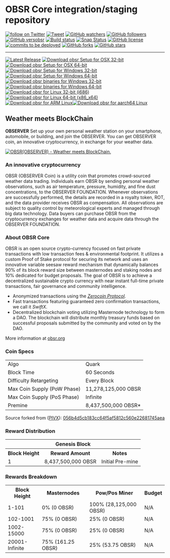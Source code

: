 OBSR Core integration/staging repository
=====================================

[![follow on Twitter](https://img.shields.io/twitter/follow/observernet.svg?style=social&logo=twitter)](https://twitter.com/intent/follow?screen_name=observerfounda1) [![Tweet](https://img.shields.io/twitter/url/https/github.com/observernet/obsr.svg?style=social)](https://twitter.com/intent/tweet?text=Wow:&url=https%3A%2F%2Fgithub.com%2Fobservernet%2Fobsr) [![GitHub watchers](https://img.shields.io/github/watchers/observernet/obsr.svg?style=social&label=Watch)](https://github.com/observernet/obsr/watchers) [![GitHub followers](https://img.shields.io/github/followers/observernet.svg?style=social&label=Follow)](https://github.com/observernet/obsr/followers) [![GitHub versobsr](https://badge.fury.io/gh/observernet%2Fobsr.svg)](https://badge.fury.io/gh/observernet%2Fobsr) [![Build status](https://travis-ci.org/observernet/obsr.svg?branch=master)](https://travis-ci.org/observernet/obsr) [![Snap Status](https://build.snapcraft.io/badge/obsrapps/obsr.svg)](https://build.snapcraft.io/user/obsrapps/obsr) [![GitHub license](https://img.shields.io/github/license/observernet/obsr.svg)](https://github.com/observernet/obsr) [![commits to be deployed](https://img.shields.io/github/commits-since/observernet/obsr/1.0.00.svg?label=commits%20to%20be%20deployed)](https://github.com/observernet/obsr/compare/1.0.00...master) [![GitHub forks](https://img.shields.io/github/forks/observernet/obsr.svg)](https://github.com/observernet/obsr/network) [![GitHub stars](https://img.shields.io/github/stars/observernet/obsr.svg)](https://github.com/observernet/obsr/stargazers)

---
[![Latest Release](https://img.shields.io/github/downloads/observernet/obsr/latest/total.svg)](https://github.com/observernet/obsr/releases/latest) [![Download obsr Setup for OSX 32-bit](https://img.shields.io/github/downloads/observernet/obsr/v1.0.0/obsr-1.0.00-osx-unsigned.dmg.svg)](https://github.com/observernet/obsr/releases/download/v1.0.0/obsr-1.0.00-osx-unsigned.dmg)[![Download obsr Setup for OSX 64-bit](https://img.shields.io/github/downloads/observernet/obsr/v1.0.0/obsr-1.0.00-osx64.tar.gz.svg)](https://github.com/observernet/obsr/releases/download/v1.0.0/obsr-1.0.00-osx64.tar.gz.exe) [![Download obsr Setup for Windows 32-bit](https://img.shields.io/github/downloads/observernet/obsr/latest/obsr-1.0.00-win32-setup-unsigned.exe.svg)](https://github.com/observernet/obsr/releases/download/v1.0.0/obsr-1.0.00-win32-setup-unsigned.exe)[![Download obsr Setup for Windows 64-bit](https://img.shields.io/github/downloads/observernet/obsr/latest/obsr-1.0.00-win64-setup-unsigned.exe.svg)](https://github.com/observernet/obsr/releases/download/v1.0.0/obsr-1.0.00-win64-setup-unsigned.exe)[![Download obsr binaries for Windows 32-bit](https://img.shields.io/github/downloads/observernet/obsr/latest/obsr-1.0.00-win32.zip.svg)](https://github.com/observernet/obsr/releases/download/v1.0.0/obsr-1.0.00-win32.zip) [![Download obsr binaries for Windows 64-bit](https://img.shields.io/github/downloads/observernet/obsr/latest/obsr-1.0.00-win64.svg)](https://github.com/observernet/obsr/releases/download/v1.0.0/obsr-1.0.00-win64.exe) [![Download obsr for Linux 32-bit (i686)](https://img.shields.io/github/downloads/observernet/obsr/v1.0.0/obsr-1.0.00-i686-pc-linux-gnu.tar.gz.svg)](https://github.com/observernet/obsr/releases/download/v1.0.0/obsr-1.0.00-i686-pc-linux-gnu.tar.gz)[![Download obsr for Linux 64-bit (x86_x64)](https://img.shields.io/github/downloads/observernet/obsr/v1.0.0/obsr-1.0.00-x86_64-linux-gnu.tar.gz.svg)](https://github.com/observernet/obsr/releases/download/v1.0.0/obsr-1.0.00-x86_64-linux-gnu.tar.gz)[![Download obsr for ARM Linux](https://img.shields.io/github/downloads/observernet/obsr/v1.0.0/obsr-1.0.00-arm-linux-gnueabihf.tar.gz.svg)](https://github.com/observernet/obsr/releases/download/v1.0.0/obsr-1.0.00-arm-linux-gnueabihf.tar.gz)[![Download obsr for aarch64 Linux](https://img.shields.io/github/downloads/observernet/obsr/v1.0.0/obsr-1.0.00-aarch64-linux-gnu.tar.gz.svg)](https://github.com/observernet/obsr/releases/download/v1.0.0/obsr-1.0.00-aarch64-linux-gnu.tar.gz)

## Weather meets BlockChain

**OBSERVER** Set up your own personal weather station on your smartphone, automobile, or building, and join the OBSERVER. You can get OBSERVER coin, an innovative cryptocurrency, in exchange for your weather data. 

[![OBSR(OBSERVER) - Weather meets BlockChain.](http://img.youtube.com/vi/BYXCcSFR_cA/0.jpg)](http://www.youtube.com/watch?v=BYXCcSFR_cA "OBSR(OBSERVER) - Weather meets BlockChain.")

### An innovative cryptocurrency
OBSR (OBSERVER Coin) is a utility coin that promotes crowd-sourced weather data trading.
Individuals earn OBSR by sending personal weather observations, such as air temperature, pressure, humidity, and fine dust concentrations, to the OBSERVER FOUNDATION.
Whenever observations are successfully performed, the details are recorded in a royalty token, ROT, and the data provider receives OBSR as compensation. All observations are subject to quality control by meteorological experts and managed through big data technology. Data buyers can purchase OBSR from the cryptocurrency exchanges for weather data and acquire data through the OBSERVER FOUNDATION. 

### About OBSR Core
OBSR is an open source crypto-currency focused on fast private transactions with low transaction fees & environmental footprint.  It utilizes a custom Proof of Stake protocol for securing its network and uses an innovative variable seesaw reward mechanism that dynamically balances 90% of its block reward size between masternodes and staking nodes and 10% dedicated for budget proposals. The goal of OBSR is to achieve a decentralized sustainable crypto currency with near instant full-time private transactions, fair governance and community intelligence.
- Anonymized transactions using the [_Zerocoin Protocol_](http://www.obsr.org/zobsr).
- Fast transactions featuring guaranteed zero confirmation transactions, we call it _SwiftX_.
- Decentralized blockchain voting utilizing Masternode technology to form a DAO. The blockchain will distribute monthly treasury funds based on successful proposals submitted by the community and voted on by the DAO.

More information at [obsr.org](http://www.obsr.org)

### Coin Specs
<table>
<tr><td>Algo</td><td>Quark</td></tr>
<tr><td>Block Time</td><td>60 Seconds</td></tr>
<tr><td>Difficulty Retargeting</td><td>Every Block</td></tr>
<tr><td>Max Coin Supply (PoW Phase)</td><td>11,278,125,000 OBSR</td></tr>
<tr><td>Max Coin Supply (PoS Phase)</td><td>Infinite</td></tr>
<tr><td>Premine</td><td>8,437,500,000 OBSR*</td></tr>
</table>

Source forked from ([PIVX](https://pivx.org/)): [056b4d5cb183cc64f5af5812c560e22681745aea](https://github.com/PIVX-Project/PIVX/tree/056b4d5cb183cc64f5af5812c560e22681745aea)

### Reward Distribution

<table>
<th colspan=4>Genesis Block</th>
<tr><th>Block Height</th><th>Reward Amount</th><th>Notes</th></tr>
<tr><td>1</td><td>8,437,500,000 OBSR</td><td>Initial Pre-mine</a></td></tr>
</table>

### Rewards Breakdown

<table>
<th>Block Height</th><th>Masternodes</th><th>Pow/Pos Miner</th><th>Budget</th>
<tr><td>1-101</td><td>0% (0 OBSR)</td><td>100% (28,125,000 OBSR)</td><td>N/A</td></tr>
<tr><td>102-1001</td><td>75% (0 OBSR)</td><td>25% (0 OBSR)</td><td>N/A</td></tr>
<tr><td>1002-15000</td><td>75% (0 OBSR)</td><td>25% (0 OBSR)</td><td>N/A</td></tr>
<tr><td>20001-Infinite</td><td>75% (161.25 OBSR)</td><td>25% (53.75 OBSR)</td><td>N/A</td></tr>
</table>
